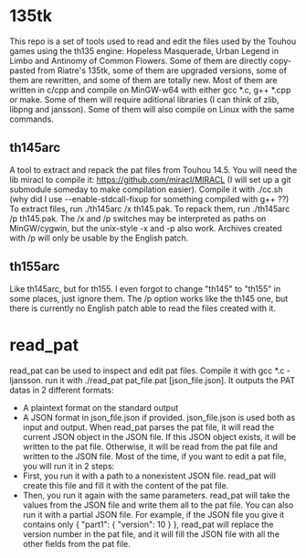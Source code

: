 # 135tk

This repo is a set of tools used to read and edit the files used by the Touhou games using the th135 engine: Hopeless Masquerade, Urban Legend in Limbo and Antinomy of Common Flowers.
Some of them are directly copy-pasted from Riatre's 135tk, some of them are upgraded versions, some of them are rewritten, and some of them are totally new. Most of them are written in c/cpp and compile on MinGW-w64 with either gcc *.c, g++ *.cpp or make. Some of them will require aditional libraries (I can think of zlib, libpng and jansson). Some of them will also compile on Linux with the same commands.

## th145arc
A tool to extract and repack the pat files from Touhou 14.5. You will need the lib miracl to compile it: https://github.com/miracl/MIRACL (I will set up a git submodule someday to make compilation easier). Compile it with ./cc.sh (why did I use --enable-stdcall-fixup for something compiled with g++ ??)
To extract files, run ./th145arc /x th145.pak. To repack them, run ./th145arc /p th145.pak.
The /x and /p switches may be interpreted as paths on MinGW/cygwin, but the unix-style -x and -p also work.
Archives created with /p will only be usable by the English patch.

## th155arc
Like th145arc, but for th155. I even forgot to change "th145" to "th155" in some places, just ignore them.
The /p option works like the th145 one, but there is currently no English patch able to read the files created with it.

# read_pat
read_pat can be used to inspect and edit pat files. Compile it with gcc *.c -ljansson. run it with ./read_pat pat_file.pat [json_file.json].
It outputs the PAT datas in 2 different formats:
- A plaintext format on the standard output
- A JSON format in json_file.json if provided.
json_file.json is used both as input and output. When read_pat parses the pat file, it will read the current JSON object in the JSON file. If this JSON object exists, it will be written to the pat file. Otherwise, it will be read from the pat file and written to the JSON file.
Most of the time, if you want to edit a pat file, you will run it in 2 steps:
- First, you run it with a path to a nonexistent JSON file. read_pat will create this file and fill it with the content of the pat file.
- Then, you run it again with the same parameters. read_pat will take the values from the JSON file and write them all to the pat file.
You can also run it with a partial JSON file. For example, if the JSON file you give it contains only { "part1": { "version": 10 } }, read_pat will replace the version number in the pat file, and it will fill the JSON file with all the other fields from the pat file.